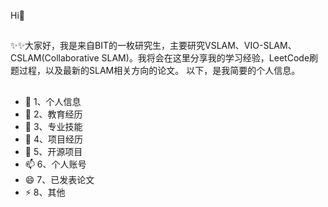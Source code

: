 Hi👋
##
✨✨大家好，我是来自BIT的一枚研究生，主要研究VSLAM、VIO-SLAM、CSLAM(Collaborative SLAM)。我将会在这里分享我的学习经验，LeetCode刷题过程，以及最新的SLAM相关方向的论文。
以下，是我简要的个人信息。
##
- 🔭 1、个人信息
- 🌱 2、教育经历
- 👯 3、专业技能
- 🤔 4、项目经历
- 💬 5、开源项目
- 📫 6、个人账号
- 😄 7、已发表论文
- ⚡ 8、其他
